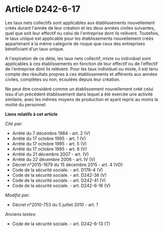 # Article D242-6-17

Les taux nets collectifs sont applicables aux établissements nouvellement créés durant l'année de leur création et les deux
années civiles suivantes, quel que soit leur effectif ou celui de l'entreprise dont ils relèvent. Toutefois, le taux unique
est applicable pour les établissements nouvellement créés appartenant à la même catégorie de risque que ceux des entreprises
bénéficiant d'un taux unique.

A l'expiration de ce délai, les taux nets collectif, mixte ou individuel sont applicables à ces établissements en fonction de
leur effectif ou de l'effectif de l'entreprise dont ils relèvent. Pour les taux individuel ou mixte, il est tenu compte des
résultats propres à ces établissements et afférents aux années civiles, complètes ou non, écoulées depuis leur création.

Ne peut être considéré comme un établissement nouvellement créé celui issu d'un précédent établissement dans lequel a été
exercée une activité similaire, avec les mêmes moyens de production et ayant repris au moins la moitié du personnel.

**Liens relatifs à cet article**

_Cité par_:

  - Arrêté du 7 décembre 1984 - art. 2 (V)
  - Arrêté du 17 octobre 1995 - art. 1 (V)
  - Arrêté du 17 octobre 1995 - art. 5 (V)
  - Arrêté du 17 octobre 1995 - art. 6 (V)
  - Arrêté du 21 décembre 2007 - art. (V)
  - Arrêté du 22 décembre 2008 - art. IV (V)
  - Décret n°2015-1679 du 15 décembre 2015 - art. 4 (VD)
  - Code de la sécurité sociale. - art. D176-4 (V)
  - Code de la sécurité sociale. - art. D242-36 (V)
  - Code de la sécurité sociale. - art. D242-41 (V)
  - Code de la sécurité sociale. - art. D242-6-16 (V)

_Modifié par_:

  - Décret n°2010-753 du 5 juillet 2010 - art. 1

_Anciens textes_:

  - Code de la sécurité sociale. - art. D242-6-13 (T)
